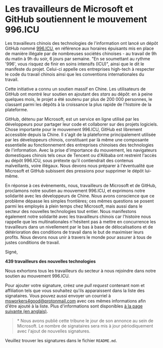 # Les travailleurs de Microsoft et GitHub soutiennent le mouvement 996.ICU

Les travailleurs chinois des technologies de l'information ont lancé un dépôt GitHub nommé [996.ICU](https://github.com/996icu/996.ICU), en référence aux horaires épuisants mis en place de manière illégale par de nombreuses sociétés chinoises - au travail de 9h du matin à 9h du soir, 6 jours par semaine. "En se soumettant au rythme '996', vous risquez de finir en soins intensifs (ICU)", ainsi que le dit le manifeste du projet. Celui-ci appelle ces entreprises high-tech à respecter le code du travail chinois ainsi que les conventions internationales du travail.

Cette initiative a connu un soutien massif en Chine. Les utilisateurs de GitHub ont montré leur soutien en ajoutant des _stars_ au dépôt: en à peine quelques mois, le projet a été soutenu par plus de 200 000 personnes, le classant parmi les dépôts à la croissance la plus rapide de l'histoire de la plateforme.

GitHub, détenu par Microsoft, est un service en ligne utilisé par les développeurs pour partager leur code et collaborer sur des projets logiciels. Chose importante pour le mouvement 996.ICU, GitHub est librement accessible depuis la Chine. Il s'agit de la plateforme principalement utilisée par les développeurs chinois, constituant par là même une composante essentielle au fonctionnement des entreprises chinoises des technologies de l'information. Avec la prise d'importance du mouvement, les navigateurs domestiques chinois tels ceux de Tencent ou d'Alibaba ont restreint l'accès au dépôt 996.ICU, sous prétexte qu'il contiendrait des contenus malveillants, voire illégaux. Nous devons nous préparer à l'éventualité que Microsoft et GitHub subissent des pressions pour supprimer le dépôt lui-même.

En réponse à ces évènements, nous, travailleurs de Microsoft et de GitHub, proclamons notre soutien au mouvement 996.ICU, et exprimons notre solidarité avec les développeurs de Chine. Nous avons conscience que ce problème dépasse les simples frontières; ces mêmes questions se posent parmi les employés à plein temps chez Microsoft, mais aussi dans le secteur des nouvelles technologies tout entier. Nous manifestons également notre solidarité avec les travailleurs chinois car l'histoire nous rappelle que les multinationales n'hésitent pas à mettre en concurrence les travailleurs dans un nivellement par le bas à base de délocalisations et de détérioration des conditions de travail dans le but de maximiser leurs profits. Nous devons nous unir à travers le monde pour assurer à tous de justes conditions de travail.

Signé,

__439 travailleurs des nouvelles technologies__

Nous exhortons tous les travailleurs du secteur à nous rejoindre dans notre soutien au mouvement 996.ICU.

Pour ajouter votre signature, créez une *pull request* contenant nom et affiliation tels que vous souhaitez qu'ils apparaissent dans la liste des signataires. Vous pouvez aussi envoyer un courriel à <msworkers4good@protonmail.com> avec ces mêmes informations afin d'être ajouté à la liste. Plus d'informations sont disponibles [à la page suivante (en anglais)](CONTRIBUTING.md).

> \* Nous avons publié cette tribune le jour de son annonce au sein de Microsoft. Le nombre de signataires sera mis à jour périodiquement avec l'ajout de nouvelles signatures.

Veuillez trouver les signatures dans le fichier `README.md`.
